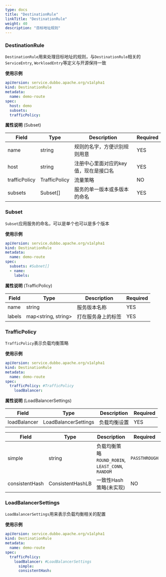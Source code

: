 ```yaml
---
type: docs
title: "DestinationRule"
linkTitle: "DestinationRule"
weight: 40
description: "目标地址规则"
---
```



### DestinationRule
`DestinationRule`用来处理目标地址的规则，与`DestinationRule`相关的`ServiceEntry`, `WorkloadEntry`等定义与开源保持一致

**使用示例**

```yaml
apiVersion: service.dubbo.apache.org/v1alpha1
kind: DestinationRule
metadata:
  name: demo-route
spec:
  host: demo
  subsets:
  trafficPolicy:
```

**属性说明** (Subset)

| Field | Type | Description | Required |
| --- | --- | --- | --- |
| name | string | 规则的名字，方便识别规则用意 | YES |
| host | string | 注册中心里面对应的key值，现在是接口名 | YES |
| trafficPolicy | TrafficPolicy | 流量策略 | NO |
| subsets | Subset[] | 服务的单一版本或多版本的命名 | YES |

### Subset
`Subset`应用服务的命名，可以是单个也可以是多个版本

**使用示例**

```yaml
apiVersion: service.dubbo.apache.org/v1alpha1
kind: DestinationRule
metadata:
  name: demo-route
spec:
  subsets: #Subnet[]
  - name:
    labels:
```
**属性说明** (TrafficPolicy)

| Field | Type | Description | Required |
| --- | --- | --- | --- |
| name | string | 服务版本名称 | YES |
| labels | map<string, string> | 打在服务身上的标签 | YES |

### TrafficPolicy
`TrafficPolicy`表示负载均衡策略

**使用示例**

```yaml
apiVersion: service.dubbo.apache.org/v1alpha1
kind: DestinationRule
metadata:
  name: demo-route
spec:
  trafficPolicy: #TrafficPolicy
    loadBalancer:
```
**属性说明** (LoadBalancerSettings)

| Field | Type | Description | Required |
| --- | --- | --- | --- |
| loadBalancer | LoadBalancerSettings | 负载均衡设置 | YES |

| Field | Type | Description | Required |
| --- | --- | --- |--|
| simple | string | 负载均衡策略 `ROUND_ROBIN`, `LEAST_CONN`, `RANDOM`| `PASSTHROUGH` | YES |
| consistentHash | ConsistentHashLB | 一致性Hash策略(未实现) | NO |

### LoadBalancerSettings
`LoadBalancerSettings`用来表示负载均衡相关的配置

**使用示例**

```yaml
apiVersion: service.dubbo.apache.org/v1alpha1
kind: DestinationRule
metadata:
  name: demo-route
spec:
  trafficPolicy: 
    loadBalancer: #LoadBalancerSettings
      simple:
      consistentHash:
```
